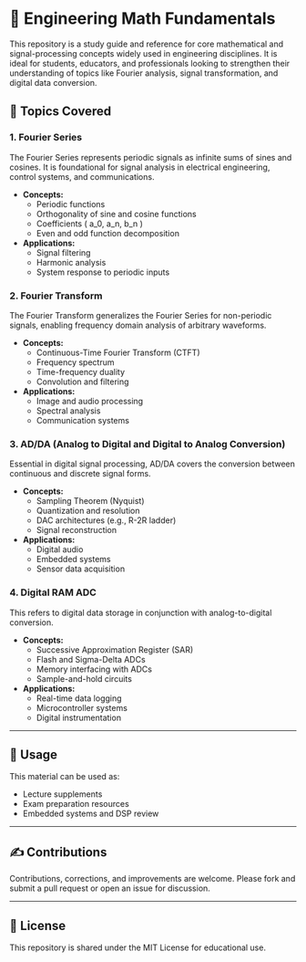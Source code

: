 # 📘 Engineering Math Fundamentals

This repository is a study guide and reference for core mathematical and signal-processing concepts widely used in engineering disciplines. It is ideal for students, educators, and professionals looking to strengthen their understanding of topics like Fourier analysis, signal transformation, and digital data conversion.

## 📂 Topics Covered

### 1. Fourier Series
The Fourier Series represents periodic signals as infinite sums of sines and cosines. It is foundational for signal analysis in electrical engineering, control systems, and communications.

- **Concepts:**
  - Periodic functions
  - Orthogonality of sine and cosine functions
  - Coefficients \( a_0, a_n, b_n \)
  - Even and odd function decomposition
- **Applications:**
  - Signal filtering
  - Harmonic analysis
  - System response to periodic inputs

### 2. Fourier Transform
The Fourier Transform generalizes the Fourier Series for non-periodic signals, enabling frequency domain analysis of arbitrary waveforms.

- **Concepts:**
  - Continuous-Time Fourier Transform (CTFT)
  - Frequency spectrum
  - Time-frequency duality
  - Convolution and filtering
- **Applications:**
  - Image and audio processing
  - Spectral analysis
  - Communication systems

### 3. AD/DA (Analog to Digital and Digital to Analog Conversion)
Essential in digital signal processing, AD/DA covers the conversion between continuous and discrete signal forms.

- **Concepts:**
  - Sampling Theorem (Nyquist)
  - Quantization and resolution
  - DAC architectures (e.g., R-2R ladder)
  - Signal reconstruction
- **Applications:**
  - Digital audio
  - Embedded systems
  - Sensor data acquisition

### 4. Digital RAM ADC
This refers to digital data storage in conjunction with analog-to-digital conversion.

- **Concepts:**
  - Successive Approximation Register (SAR)
  - Flash and Sigma-Delta ADCs
  - Memory interfacing with ADCs
  - Sample-and-hold circuits
- **Applications:**
  - Real-time data logging
  - Microcontroller systems
  - Digital instrumentation

---

## 📖 Usage

This material can be used as:
- Lecture supplements
- Exam preparation resources
- Embedded systems and DSP review

---

## ✍️ Contributions

Contributions, corrections, and improvements are welcome. Please fork and submit a pull request or open an issue for discussion.

---

## 📜 License

This repository is shared under the MIT License for educational use.
